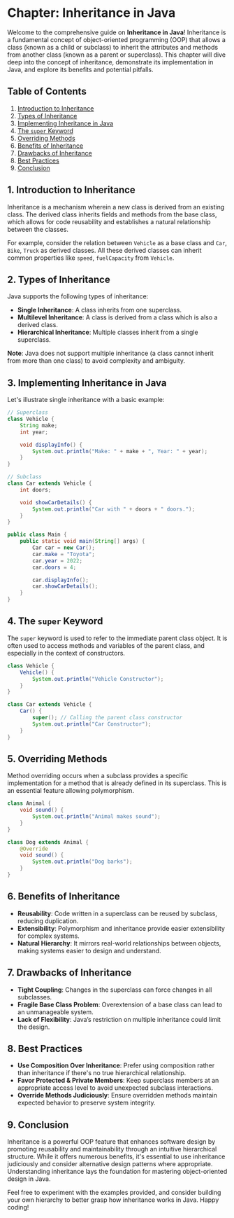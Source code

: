 # Chapter: Inheritance in Java

Welcome to the comprehensive guide on **Inheritance in Java**! Inheritance is a fundamental concept of object-oriented programming (OOP) that allows a class (known as a child or subclass) to inherit the attributes and methods from another class (known as a parent or superclass). This chapter will dive deep into the concept of inheritance, demonstrate its implementation in Java, and explore its benefits and potential pitfalls.

## Table of Contents

1. [Introduction to Inheritance](#introduction-to-inheritance)
2. [Types of Inheritance](#types-of-inheritance)
3. [Implementing Inheritance in Java](#implementing-inheritance-in-java)
4. [The `super` Keyword](#the-super-keyword)
5. [Overriding Methods](#overriding-methods)
6. [Benefits of Inheritance](#benefits-of-inheritance)
7. [Drawbacks of Inheritance](#drawbacks-of-inheritance)
8. [Best Practices](#best-practices)
9. [Conclusion](#conclusion)

## 1. Introduction to Inheritance

Inheritance is a mechanism wherein a new class is derived from an existing class. The derived class inherits fields and methods from the base class, which allows for code reusability and establishes a natural relationship between the classes.

For example, consider the relation between `Vehicle` as a base class and `Car`, `Bike`, `Truck` as derived classes. All these derived classes can inherit common properties like `speed`, `fuelCapacity` from `Vehicle`.

## 2. Types of Inheritance

Java supports the following types of inheritance:

- **Single Inheritance**: A class inherits from one superclass.
- **Multilevel Inheritance**: A class is derived from a class which is also a derived class.
- **Hierarchical Inheritance**: Multiple classes inherit from a single superclass.

**Note**: Java does not support multiple inheritance (a class cannot inherit from more than one class) to avoid complexity and ambiguity.

## 3. Implementing Inheritance in Java

Let's illustrate single inheritance with a basic example:

```java
// Superclass
class Vehicle {
    String make;
    int year;

    void displayInfo() {
        System.out.println("Make: " + make + ", Year: " + year);
    }
}

// Subclass
class Car extends Vehicle {
    int doors;

    void showCarDetails() {
        System.out.println("Car with " + doors + " doors.");
    }
}

public class Main {
    public static void main(String[] args) {
        Car car = new Car();
        car.make = "Toyota";
        car.year = 2022;
        car.doors = 4;

        car.displayInfo();
        car.showCarDetails();
    }
}
```

## 4. The `super` Keyword

The `super` keyword is used to refer to the immediate parent class object. It is often used to access methods and variables of the parent class, and especially in the context of constructors.

```java
class Vehicle {
    Vehicle() {
        System.out.println("Vehicle Constructor");
    }
}

class Car extends Vehicle {
    Car() {
        super(); // Calling the parent class constructor
        System.out.println("Car Constructor");
    }
}
```

## 5. Overriding Methods

Method overriding occurs when a subclass provides a specific implementation for a method that is already defined in its superclass. This is an essential feature allowing polymorphism.

```java
class Animal {
    void sound() {
        System.out.println("Animal makes sound");
    }
}

class Dog extends Animal {
    @Override
    void sound() {
        System.out.println("Dog barks");
    }
}
```

## 6. Benefits of Inheritance

- **Reusability**: Code written in a superclass can be reused by subclass, reducing duplication.
- **Extensibility**: Polymorphism and inheritance provide easier extensibility for complex systems.
- **Natural Hierarchy**: It mirrors real-world relationships between objects, making systems easier to design and understand.

## 7. Drawbacks of Inheritance

- **Tight Coupling**: Changes in the superclass can force changes in all subclasses.
- **Fragile Base Class Problem**: Overextension of a base class can lead to an unmanageable system.
- **Lack of Flexibility**: Java’s restriction on multiple inheritance could limit the design.

## 8. Best Practices

- **Use Composition Over Inheritance**: Prefer using composition rather than inheritance if there's no true hierarchical relationship.
- **Favor Protected & Private Members**: Keep superclass members at an appropriate access level to avoid unexpected subclass interactions.
- **Override Methods Judiciously**: Ensure overridden methods maintain expected behavior to preserve system integrity.

## 9. Conclusion

Inheritance is a powerful OOP feature that enhances software design by promoting reusability and maintainability through an intuitive hierarchical structure. While it offers numerous benefits, it's essential to use inheritance judiciously and consider alternative design patterns where appropriate. Understanding inheritance lays the foundation for mastering object-oriented design in Java.

Feel free to experiment with the examples provided, and consider building your own hierarchy to better grasp how inheritance works in Java. Happy coding!

